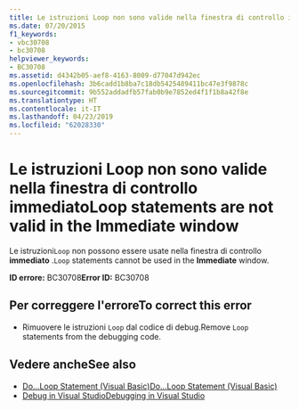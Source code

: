 ```yaml
---
title: Le istruzioni Loop non sono valide nella finestra di controllo immediato
ms.date: 07/20/2015
f1_keywords:
- vbc30708
- bc30708
helpviewer_keywords:
- BC30708
ms.assetid: d4342b05-aef8-4163-8009-d77047d942ec
ms.openlocfilehash: 3b6cadd1b8ba7c18db5425489411bc47e3f9878c
ms.sourcegitcommit: 9b552addadfb57fab0b9e7852ed4f1f1b8a42f8e
ms.translationtype: HT
ms.contentlocale: it-IT
ms.lasthandoff: 04/23/2019
ms.locfileid: "62028330"
---
```

# <a name="loop-statements-are-not-valid-in-the-immediate-window"></a><span data-ttu-id="2dbb7-102">Le istruzioni Loop non sono valide nella finestra di controllo immediato</span><span class="sxs-lookup"><span data-stu-id="2dbb7-102">Loop statements are not valid in the Immediate window</span></span>
<span data-ttu-id="2dbb7-103">Le istruzioni`Loop` non possono essere usate nella finestra di controllo **immediato** .</span><span class="sxs-lookup"><span data-stu-id="2dbb7-103">`Loop` statements cannot be used in the **Immediate** window.</span></span>  
  
 <span data-ttu-id="2dbb7-104">**ID errore:** BC30708</span><span class="sxs-lookup"><span data-stu-id="2dbb7-104">**Error ID:** BC30708</span></span>  
  
## <a name="to-correct-this-error"></a><span data-ttu-id="2dbb7-105">Per correggere l'errore</span><span class="sxs-lookup"><span data-stu-id="2dbb7-105">To correct this error</span></span>  
  
- <span data-ttu-id="2dbb7-106">Rimuovere le istruzioni `Loop` dal codice di debug.</span><span class="sxs-lookup"><span data-stu-id="2dbb7-106">Remove `Loop` statements from the debugging code.</span></span>  
  
## <a name="see-also"></a><span data-ttu-id="2dbb7-107">Vedere anche</span><span class="sxs-lookup"><span data-stu-id="2dbb7-107">See also</span></span>

- [<span data-ttu-id="2dbb7-108">Do...Loop Statement (Visual Basic)</span><span class="sxs-lookup"><span data-stu-id="2dbb7-108">Do...Loop Statement (Visual Basic)</span></span>](../language-reference/statements/do-loop-statement.md)
- [<span data-ttu-id="2dbb7-109">Debug in Visual Studio</span><span class="sxs-lookup"><span data-stu-id="2dbb7-109">Debugging in Visual Studio</span></span>](/visualstudio/debugger/debugging-in-visual-studio)
